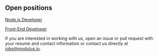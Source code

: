 ## Open positions

[Node.js Developer](https://github.com/onmodulus/jobs/blob/master/node.md)

[Front-End Developer](https://github.com/onmodulus/jobs/blob/master/front-end.md)

If you are interested in working with us, open an issue or pull request with
your resume and contact information or contact us directly at
[jobs@modulus.io](mailto:jobs@modulus.io).
